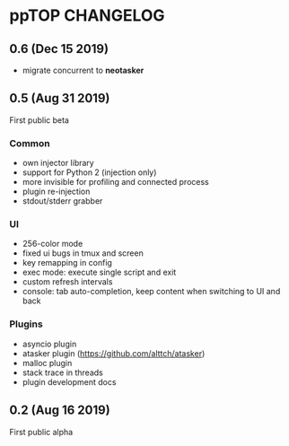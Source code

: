 # ppTOP CHANGELOG

## 0.6 (Dec 15 2019)

* migrate concurrent to **neotasker**

## 0.5 (Aug 31 2019)

First public beta

### Common

* own injector library
* support for Python 2 (injection only)
* more invisible for profiling and connected process
* plugin re-injection
* stdout/stderr grabber

### UI

* 256-color mode
* fixed ui bugs in tmux and screen
* key remapping in config
* exec mode: execute single script and exit
* custom refresh intervals
* console: tab auto-completion, keep content when switching to UI and back

### Plugins

* asyncio plugin
* atasker plugin (https://github.com/alttch/atasker)
* malloc plugin
* stack trace in threads
* plugin development docs

## 0.2 (Aug 16 2019)

First public alpha
